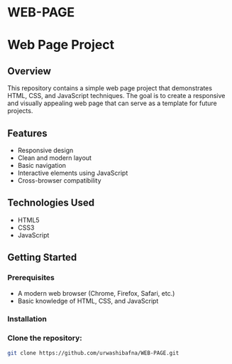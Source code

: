 # WEB-PAGE
# Web Page Project

## Overview

This repository contains a simple web page project that demonstrates HTML, CSS, and JavaScript techniques. The goal is to create a responsive and visually appealing web page that can serve as a template for future projects.

## Features

- Responsive design
- Clean and modern layout
- Basic navigation
- Interactive elements using JavaScript
- Cross-browser compatibility

## Technologies Used

- HTML5
- CSS3
- JavaScript

## Getting Started

### Prerequisites

- A modern web browser (Chrome, Firefox, Safari, etc.)
- Basic knowledge of HTML, CSS, and JavaScript

### Installation

 ### Clone the repository:
   ```bash
   git clone https://github.com/urwashibafna/WEB-PAGE.git


